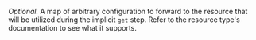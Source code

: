 *Optional.* A map of arbitrary configuration to forward to the resource that will be utilized during the implicit `get` step. Refer to the resource type's documentation to see what it supports.